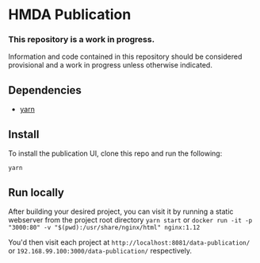 # HMDA Publication

### This repository is a work in progress.

Information and code contained in this repository should be considered provisional and a work in progress unless otherwise indicated.

## Dependencies

* [yarn](https://yarnpkg.com)

## Install

To install the publication UI, clone this repo and run the following:

```
yarn
```

## Run locally

After building your desired project, you can visit it by running a static webserver from the project root directory
`yarn start`
or
`docker run -it -p "3000:80" -v "$(pwd):/usr/share/nginx/html" nginx:1.12`

You'd then visit each project at `http://localhost:8081/data-publication/` or `192.168.99.100:3000/data-publication/` respectively.
